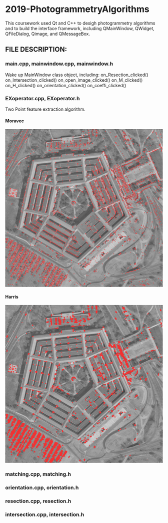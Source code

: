 # 2019-PhotogrammetryAlgorithms

This coursework used Qt and C++ to desigh photogrammetry algorithms and to build the interface framework, including QMainWindow, QWidget, QFileDialog, Qimage, and QMessageBox.

## FILE DESCRIPTION:

### main.cpp, mainwindow.cpp, mainwindow.h

Wake up MainWindow class object, including:
on_Resection_clicked()
on_Intersection_clicked()
on_open_image_clicked()
on_M_clicked()
on_H_clicked()
on_orientation_clicked()
on_coeffi_clicked()


### EXoperator.cpp, EXoperator.h
Two Point feature extraction algorithm.
#### Moravec

![image](https://github.com/SongxiYoung/2019-PhotogrammetryAlgorithms/blob/main/img_folder/Moravec_result.png)

#### Harris

![image](https://github.com/SongxiYoung/2019-PhotogrammetryAlgorithms/blob/main/img_folder/Harris_result.png)

### matching.cpp, matching.h


### orientation.cpp, orientation.h


### resection.cpp, resection.h


### intersection.cpp, intersection.h

